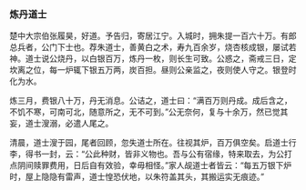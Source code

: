 <script type="text/javascript">
    var head = document.getElementsByTagName('head')[0];
    cssURL = '/public/article_1.css';
    linkTag = document.createElement('link');
    linkTag.href = cssURL;
    linkTag.setAttribute('type','text/css');
    linkTag.setAttribute('rel','stylesheet');
    head.appendChild(linkTag);
</script>
### 炼丹道士

楚中大宗伯张履昊，好道。予告归，寄居江宁。入城时，拥朱提一百六十万。有郎总兵者，公门下士也。荐朱道士，善黄白之术，寿九百余岁，烧杏核成银，屡试若神。道士说公烧丹，以白银百万，炼丹一枚，则长生可致。公惑之，斋戒三日，定坎离之位，每一炉辄下银五万两，炭百担。昼则公亲监之，夜则使人守之。银登时化为水。

炼三月，费银八十万，丹无消息。公诘之，道士曰：“满百万则丹成。成后含之，不饥不寒，可南可北，随意所之，无不可到。”公无奈何，复与十余万，然已觉其妄，道士溲溺，必遣人尾之。

清晨，道士溲于园，尾者回顾，忽失道士所在。往视其炉，百万俱空矣。启道士行李，得书一封，云：“公此种财，皆非义物也。吾与公有宿缘，特来取去，为公打点阴间赎罪费用，日后自有效验，幸毋相怪。”家人觇道士者皆云：“每五万银下炉时，屋上隐隐有雷声，道士惶恐伏地，以朱符盖其头，其搬运实无痕迹。”


